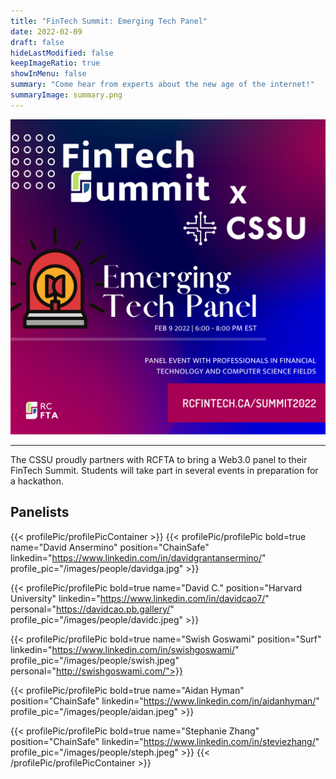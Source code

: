 ```yaml
---
title: "FinTech Summit: Emerging Tech Panel"
date: 2022-02-09
draft: false
hideLastModified: false
keepImageRatio: true
showInMenu: false
summary: "Come hear from experts about the new age of the internet!"
summaryImage: summary.png
---
```


![Graphics](square.png)

---

The CSSU proudly partners with RCFTA to bring a Web3.0 panel to their FinTech Summit. Students will take part in several events in preparation for a hackathon.

## Panelists

{{< profilePic/profilePicContainer >}}
{{< profilePic/profilePic  bold=true name="David Ansermino"  position="ChainSafe" linkedin="https://www.linkedin.com/in/davidgrantansermino/" profile_pic="/images/people/davidga.jpg" >}}

{{< profilePic/profilePic  bold=true name="David C."  position="Harvard University" linkedin="https://www.linkedin.com/in/davidcao7/" personal="https://davidcao.pb.gallery/" profile_pic="/images/people/davidc.jpeg" >}}

{{< profilePic/profilePic  bold=true name="Swish Goswami"  position="Surf" linkedin="https://www.linkedin.com/in/swishgoswami/" profile_pic="/images/people/swish.jpeg" personal="http://swishgoswami.com/">}}

{{< profilePic/profilePic  bold=true name="Aidan Hyman"  position="ChainSafe" linkedin="https://www.linkedin.com/in/aidanhyman/" profile_pic="/images/people/aidan.jpeg" >}}

{{< profilePic/profilePic  bold=true name="Stephanie Zhang"  position="ChainSafe" linkedin="https://www.linkedin.com/in/steviezhang/" profile_pic="/images/people/steph.jpeg" >}}
{{< /profilePic/profilePicContainer >}}
